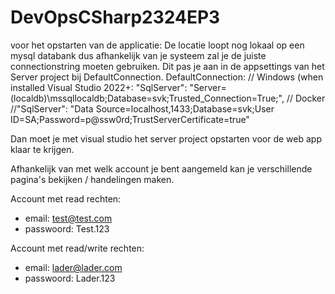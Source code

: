 # DevOpsCSharp2324EP3

voor het  opstarten van de applicatie: 
De locatie loopt nog lokaal op een mysql databank dus afhankelijk van je systeem zal je de juiste connectionstring moeten gebruiken. 
Dit pas je aan in de appsettings van het Server project bij DefaultConnection. 
DefaultConnection:
 // Windows (when installed Visual Studio 2022+:
    "SqlServer": "Server=(localdb)\\mssqllocaldb;Database=svk;Trusted_Connection=True;",
    // Docker
    //"SqlServer": "Data Source=localhost,1433;Database=svk;User ID=SA;Password=p@ssw0rd;TrustServerCertificate=true"

Dan moet je met visual studio het server project opstarten voor de web app klaar te krijgen. 

Afhankelijk van met welk account je bent aangemeld kan je verschillende pagina's bekijken / handelingen maken. 

Account met read rechten: 
 - email: test@test.com
 - passwoord: Test.123

Account met read/write rechten: 
 - email: lader@lader.com
 - passwoord: Lader.123

